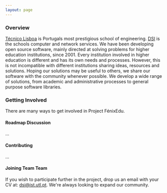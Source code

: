 ```yaml
---
layout: page
---
```


### Overview

[Técnico Lisboa][Técnico Lisboa] is Portugals most prestigious school of
engineering. [DSI][DSI] is the schools computer and network services. We have
been developing open source software, mainly directed at solving problems for
higher education institutions, since 2001. Every institution involved in higher
education is different and has its own needs and processes. However, this is
not incompatible with different institutions sharing ideas, resources and
solutions. Hoping our solutions may be useful to others, we share our software
with the community whenever possible. We develop a wide range of solutions,
from academic and administrative processes to general purpose software
libraries.


### Getting Involved

There are many ways to get involved in Project FénixEdu.


#### Roadmap Discussion

...


#### Contributing

...


#### Joining Team Team

If you wish to participate further in the project, drop us an email with your CV at: dsi@ist.utl.pt. We're always looking to expand our community.



[Técnico Lisboa]: http://www.ist.utl.pt/
[DSI]: http://dsi.ist.utl.pt/
